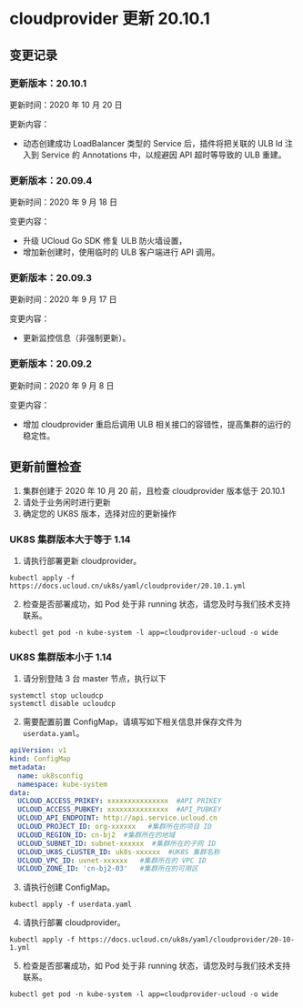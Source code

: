 # cloudprovider 更新 20.10.1

## 变更记录

### 更新版本：20.10.1

更新时间：2020 年 10 月 20 日

更新内容：

- 动态创建成功 LoadBalancer 类型的 Service 后，插件将把关联的 ULB Id 注入到 Service 的 Annotations 中，以规避因 API 超时等导致的 ULB 重建。

### 更新版本：20.09.4

更新时间：2020 年 9 月 18 日

变更内容：

- 升级 UCloud Go SDK 修复 ULB 防火墙设置，
- 增加新创建时，使用临时的 ULB 客户端进行 API 调用。

### 更新版本：20.09.3

更新时间：2020 年 9 月 17 日

变更内容：

- 更新监控信息（非强制更新）。

### 更新版本：20.09.2

更新时间：2020 年 9 月 8 日

变更内容：

- 增加 cloudprovider 重启后调用 ULB 相关接口的容错性，提高集群的运行的稳定性。

## 更新前置检查

1. 集群创建于 2020 年 10 月 20 前，且检查 cloudprovider 版本低于 20.10.1
2. 请处于业务闲时进行更新
3. 确定您的 UK8S 版本，选择对应的更新操作

### UK8S 集群版本大于等于 1.14

1. 请执行部署更新 cloudprovider。

```
kubectl apply -f https://docs.ucloud.cn/uk8s/yaml/cloudprovider/20.10.1.yml
```

2. 检查是否部署成功，如 Pod 处于非 running 状态，请您及时与我们技术支持联系。

```
kubectl get pod -n kube-system -l app=cloudprovider-ucloud -o wide
```

### UK8S 集群版本小于 1.14

1. 请分别登陆 3 台 master 节点，执行以下

```
systemctl stop ucloudcp
systemctl disable ucloudcp
```

2. 需要配置前置 ConfigMap，请填写如下相关信息并保存文件为`userdata.yaml`。

```yaml
apiVersion: v1
kind: ConfigMap
metadata:
  name: uk8sconfig
  namespace: kube-system
data:
  UCLOUD_ACCESS_PRIKEY: xxxxxxxxxxxxxxx  #API PRIKEY
  UCLOUD_ACCESS_PUBKEY: xxxxxxxxxxxxxxx  #API_PUBKEY
  UCLOUD_API_ENDPOINT: http://api.service.ucloud.cn
  UCLOUD_PROJECT_ID: org-xxxxxx   #集群所在的项目 ID
  UCLOUD_REGION_ID: cn-bj2  #集群所在的地域
  UCLOUD_SUBNET_ID: subnet-xxxxxx  #集群所在的子网 ID
  UCLOUD_UK8S_CLUSTER_ID: uk8s-xxxxxx  #UK8S 集群名称
  UCLOUD_VPC_ID: uvnet-xxxxxx   #集群所在的 VPC ID
  UCLOUD_ZONE_ID: 'cn-bj2-03'   #集群所在的可用区
```

3. 请执行创建 ConfigMap。

```
kubectl apply -f userdata.yaml
```

4. 请执行部署 cloudprovider。

```
kubectl apply -f https://docs.ucloud.cn/uk8s/yaml/cloudprovider/20-10-1.yml
```

5. 检查是否部署成功，如 Pod 处于非 running 状态，请您及时与我们技术支持联系。

```
kubectl get pod -n kube-system -l app=cloudprovider-ucloud -o wide
```
